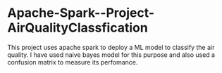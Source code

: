 # Apache-Spark--Project-AirQualityClassfication
This project uses apache spark to deploy a ML model to classify the air quality. I have used naive bayes model for this purpose and also used a confusion matrix to measure its perfomance.
